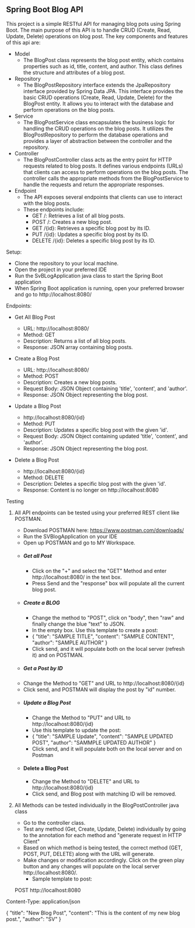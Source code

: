 Spring Boot Blog API
- 
This project is a simple RESTful API for managing blog pots using Spring Boot. The main purpose of this API is to handle CRUD (Create, Read, Update, Delete) operations on blog post. The key components and features of this api are:
- Model
  - The BlogPost class represents the blog post entity, which contains properties such as id, title, content, and author. This class defines the structure and attributes of a blog post.
- Repository
  - The BlogPostRepository interface extends the JpaRepository interface provided by Spring Data JPA. This interface provides the basic CRUD operations (Create, Read, Update, Delete) for the BlogPost entity. It allows you to interact with the database and perform operations on the blog posts.
- Service 
  - The BlogPostService class encapsulates the business logic for handling the CRUD operations on the blog posts. It utilizes the BlogPostRepository to perform the database operations and provides a layer of abstraction between the controller and the repository.
- Controller
  - The BlogPostController class acts as the entry point for HTTP requests related to blog posts. It defines various endpoints (URLs) that clients can access to perform operations on the blog posts. The controller calls the appropriate methods from the BlogPostService to handle the requests and return the appropriate responses.
- Endpoint
  - The API exposes several endpoints that clients can use to interact with the blog posts. 
  - These endpoints include:
    - GET /: Retrieves a list of all blog posts.
    - POST /: Creates a new blog post.
    - GET /{id}: Retrieves a specific blog post by its ID.
    - PUT /{id}: Updates a specific blog post by its ID.
    - DELETE /{id}: Deletes a specific blog post by its ID.
    
Setup:
- Clone the repository to your local machine.
- Open the project in your preferred IDE
- Run the SvBLogApplication java class to start the Spring Boot application
- When Spring Boot application is running, open your preferred browser and go to http://localhost:8080/

Endpoints:
- Get All Blog Post
  - URL: http://localhost:8080/
  - Method: GET
  - Description: Returns a list of all blog posts.
  - Response: JSON array containing blog posts.
  
- Create a Blog Post
  - URL: http://localhost:8080/
  - Method: POST
  - Description: Creates a new blog posts.
  - Request Body: JSON Object containing 'title', 'content', and 'author'.
  - Response: JSON Object representing the blog post.
  
- Update a Blog Post
  - http://localhost:8080/{id}
  - Method: PUT
  - Description: Updates a specific blog post with the given 'id'.
  - Request Body: JSON Object containing updated 'title', 'content', and 'author'.
  - Response: JSON Object representing the blog post.
  
- Delete a Blog Post
  - http://localhost:8080/{id}
  - Method: DELETE
  - Description: Deletes a specific blog post with the given 'id'.
  - Response: Content is no longer on http://localhost:8080

Testing
1) All API endpoints can be tested using your preferred REST client like POSTMAN.
   - Download POSTMAN here: https://www.postman.com/downloads/
   - Run the SVBlogApplication on your IDE
   - Open up POSTMAN and go to MY Workspace.
   - ##### Get all Post
     - Click on the "+" and select the "GET" Method and enter http://localhost:8080/ in the text box.
     - Press Send and the "response" box will populate all the current blog post. 
   - ##### Create a BLOG
     - Change the method to "POST", click on "body", then "raw" and finally change the blue "text" to JSON.
     - In the empty box. Use this template to create a post:  
     - {
       "title": "SAMPLE TITLE",
       "content": "SAMPLE CONTENT",
       "author": "SAMPLE AUTHOR"
       }
     - Click send, and it will populate both on the local server (refresh it) and on POSTMAN.
   -  ##### Get a Post by ID
     - Change the Method to "GET" and URL to http://localhost:8080/{id}
     - Click send, and POSTMAN will display the post by "id" number.
   - ##### Update a Blog Post
     - Change the Method to "PUT" and URL to http://localhost:8080/{id}
     - Use this template to update the post:
     - {
     "title": "SAMPLE Update",
     "content": "SAMPLE UPDATED POST",
     "author": "SAMMPLE UPDATED AUTHOR" }
     - Click send, and it will populate both on the local server and on Postman
   - #### Delete a Blog Post
     - Change the Method to "DELETE" and URL to http://localhost:8080/{id} 
     - Click send, and Blog post with matching ID will be removed.
                                                              

2) All Methods can be tested individually in the BlogPostController java class
   - Go to the controller class.
   - Test any method (Get, Create, Update, Delete) individually by going to the annotation for each method and "generate request in HTTP Client" 
   - Based on which method is being tested, the correct method (GET, POST, PUT, DELETE) along with the URL will generate. 
   - Make changes or modification accordingly. Click on the green play button and any changes will populate on the local server http://localhost:8080/.    
     - Sample template to post:
     
       
   POST http://localhost:8080
   
Content-Type: application/json 
   
{
  "title": "New Blog Post",
  "content": "This is the content of my new blog post.",
  "author": "SV"
}
 